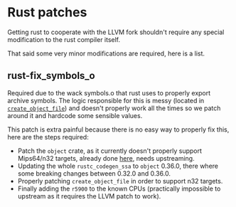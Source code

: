 # Rust patches
Getting rust to cooperate with the LLVM fork shouldn't require any special modification to the rust compiler itself.

That said some very minor modifications are required, here is a list.

## rust-fix_symbols_o
Required due to the wack symbols.o that rust uses to properly export archive symbols. The logic responsible for this is messy (located in [`create_object_file`](https://github.com/rust-lang/rust/blob/9b00956e56009bab2aa15d7bff10916599e3d6d6/compiler/rustc_codegen_ssa/src/back/metadata.rs#L180)) and doesn't properly work all the times so we patch around it and hardcode some sensible values.

This patch is extra painful because there is no easy way to properly fix this, here are the steps required:
- Patch the `object` crate, as it currently doesn't properly support Mips64/n32 targets, already done [here](https://github.com/Tazdevil971/object/tree/mips64-n32), needs upstreaming.
- Updating the whole `rustc_codegen_ssa` to `object` 0.36.0, there where some breaking changes between 0.32.0 and 0.36.0.
- Properly patching `create_object_file` in order to support n32 targets.
- Finally adding the `r5900` to the known CPUs (practically impossible to upstream as it requires the LLVM patch to work).